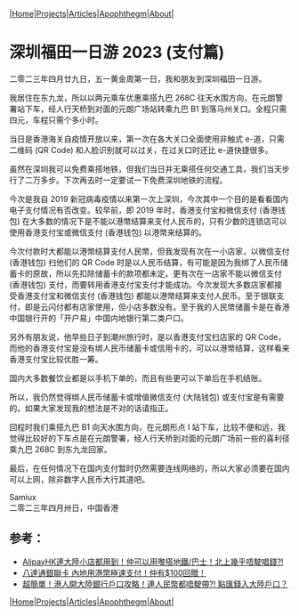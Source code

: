 |[Home](/README.md)|[Projects](/projects.md)|[Articles](/articles.md)|[Apophthegm](/apophthegm.md)|[About](/about.md)|

# 深圳福田一日游 2023 (支付篇)

二零二三年四月廿九日，五一黄金周第一日，我和朋友到深圳福田一日游。

我居住在东九龙，所以以两元乘车优惠乘搭九巴 268C 往天水围方向，在元朗警署站下车，经人行天桥到对面的元朗广场站转乘九巴 B1 到落马州关口。全程只需四元，车程只需个多小时。

当日是香港海关自疫情开放以来，第一次在各大关口全面使用非触式 e-道，只需二维码 (QR Code) 和人脸识别就可以过关，在过关口时还比 e-道快捷很多。

虽然在深圳我可以免费乘搭地铁，但我们当日并无乘搭任何交通工具，我们当天步行了二万多步。下次再去时一定要试一下免费深圳地铁的流程。

今次是我自 2019 新冠病毒疫情以来第一次上深圳，今次其中一个目的是看看国内电子支付情况有否改变。较早前，即 2019 年时，香港支付宝和微信支付 (香港钱包) 在大多数的情况下是不能以港幤结算来支付人民币的，只有少数的连锁店可以使用香港支付宝或微信支付 (香港钱包) 以港幤来结算的。

今次付款时大都能以港幤结算支付人民幤，但我发现有次在一小店家，以微信支付 (香港钱包) 扫他们的 QR Code 时是以人民币结算，有可能是因为我绑了人民币储蓄卡的原故，所以先扣除储蓄卡的款项都未定。更有次在一店家不能以微信支付 (香港钱包) 支付，而要转用香港支付宝支付才能成功。今次发现大多数店家都接受香港支付宝和微信支付 (香港钱包) 都能以港幤结算来支付人民币。至于银联支付，即是云闪付都有店家使用，但小店多数没有。至于我的人民幤储蓄卡是在香港中国银行开的「开户易」中国内地银行第二类户口。

另外有朋友说，他早些日子到潮州旅行时，是以香港支付宝扫店家的 QR Code，而他的香港支付宝是没有绑人民币储蓄卡或信用卡的，可以以港幤结算，这样看来香港支付宝比较优胜一筹。

国内大多数餐饮业都是以手机下单的，而且有些更可以下单后在手机结账。

所以，我仍然觉得绑人民币储蓄卡或增值微信支付 (大陆钱包) 或支付宝是有需要的。如果大家发现我的想法是不对的话请指正。

回程时我们乘搭九巴 B1 向天水围方向，在元朗形点 I 站下车，比较不便和远，我觉得比较好的下车点是在元朗警署，经人行天桥到对面的元朗广场前一些的喜利径乘九巴 268C 到东九龙回家。

最后，在任何情况下在国内支付暂时仍然需要连线网络的，所以大家必须要在国内可以上网，除非数字人民币大行其道吧。

Samiux    
二零二三年四月卅日，中国香港    

## 参考：

- [AlipayHK連大陸小店都用到！仲可以用嚟搭地鐵/巴士！北上幾乎唔駛唱錢?!](https://www.youtube.com/watch?v=tGDwynMg0X4)  
- [八達通銀聯卡 內地用港幣極速支付！仲有$100回贈！](https://www.youtube.com/watch?v=cbPmPKZy9M0)  
- [超簡單！港人開大陸銀行戶口攻略！連人民幣都唔駛帶?! 點匯錢入大陸戶口？](https://www.youtube.com/watch?v=7sNM1pcROYM)  

|[Home](/README.md)|[Projects](/projects.md)|[Articles](/articles.md)|[Apophthegm](/apophthegm.md)|[About](/about.md)|
